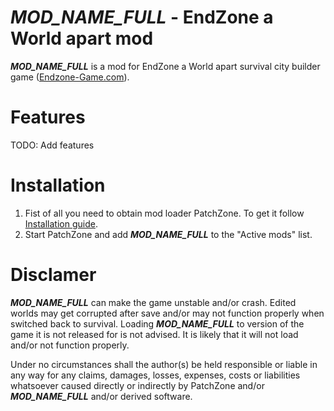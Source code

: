 # ___MOD_NAME_FULL___ - EndZone a World apart mod
___MOD_NAME_FULL___ is a mod for EndZone a World apart survival city builder game ([Endzone-Game.com](https://endzone-game.com/)).

# Features
TODO: Add features

# Installation
1) Fist of all you need to obtain mod loader PatchZone. To get it follow [Installation guide](https://github.com/InflexCZE/PatchZone#installation).
2) Start PatchZone and add ___MOD_NAME_FULL___ to the "Active mods" list.

# Disclamer
___MOD_NAME_FULL___ can make the game unstable and/or crash.
Edited worlds may get corrupted after save and/or may not function properly when switched back to survival.
Loading ___MOD_NAME_FULL___ to version of the game it is not released for is not advised. It is likely that it will not load and/or not function properly.

Under no circumstances shall the author(s) be held responsible or liable in any way for any claims, damages, losses, expenses, costs or liabilities whatsoever caused directly or indirectly by PatchZone and/or ___MOD_NAME_FULL___ and/or derived software.